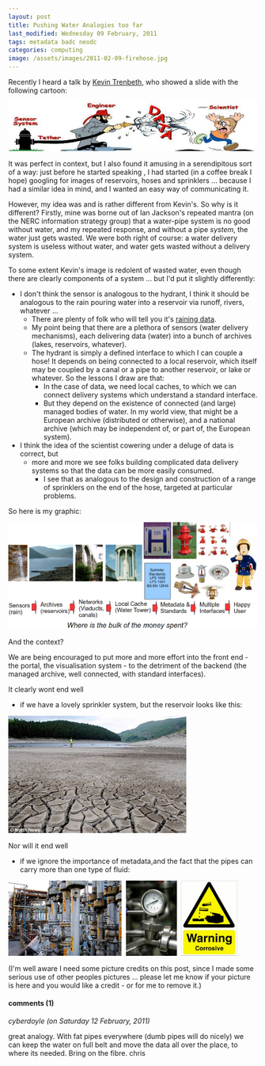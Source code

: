 ```yaml
---
layout: post
title: Pushing Water Analogies too far
last_modified: Wednesday 09 February, 2011
tags: metadata badc neodc
categories: computing
image: /assets/images/2011-02-09-firehose.jpg
---
```

Recently I heard a talk by [Kevin Trenbeth](http://www.cgd.ucar.edu/cas/trenbert.html), who showed a slide with the following cartoon:

![Image: firehose.jpg ](/assets/images/2011-02-09-firehose.jpg)

It was perfect in context, but I also found it amusing in a serendipitous sort of a way: just before he started speaking , I had started (in a coffee break I hope) googling for images of reservoirs, hoses and sprinklers ... because I had a similar idea in mind, and I wanted an easy way of communicating it.

However, my idea was and is rather different from Kevin's. So why is it different? Firstly, mine was borne out of Ian Jackson's repeated mantra (on the NERC information strategy group) that a water-pipe system is no good without water, and my repeated response, and without a pipe *system*, the water just gets wasted. We were both right of course: a water delivery system is useless without water, and water gets wasted without a delivery system.

To some extent Kevin's image is redolent of wasted water, even though there are clearly components of a system ... but I'd put it slightly differently:

* I don't think the sensor is analogous to the hydrant, I think it should be analogous to the rain pouring water into a reservoir via runoff, rivers, whatever ...
    * There are plenty of folk who will tell you it's [raining data](http://eprints.ecs.soton.ac.uk/7648/1/The_Data_Deluge.pdf).
    * My point being that there are a plethora of sensors (water delivery mechanisms), each delivering data (water) into a bunch of archives (lakes, reservoirs, whatever).
    * The hydrant is simply a defined interface to which I can couple a hose! It depends on being connected to a local reservoir, which itself may be coupled by a canal or a pipe to another reservoir, or lake or whatever. So the lessons I draw are that:
        * In the case of data, we need local caches, to which we can connect delivery systems which understand a standard interface.
        * But they depend on the existence of connected (and large) managed bodies of water. In my world view, that might be a European archive (distributed or otherwise), and a national archive (which may be independent of, or part of, the European system).
* I think the idea of the scientist cowering under a deluge of data is correct, but
    * more and more we see folks building complicated data delivery systems so that the data can be more easily consumed.
        * I see that as analogous to the design and construction of a range of sprinklers on the end of the hose, targeted at particular problems.

So here is my graphic:

![Image: water-analogy.png ](/assets/images/2011-02-09-water-analogy.png)

And the context?

We are being encouraged to put more and more effort into the front end - the portal, the visualisation system - to the detriment of the backend (the managed archive, well connected, with standard interfaces).

It clearly wont end well

* if we have a lovely sprinkler system, but the reservoir looks like this:

![Image: dryreservoir.jpg ](/assets/images/2011-02-09-dryreservoir.jpg)

Nor will it end well
* if we ignore the importance of metadata,and the fact that the pipes can carry more than one type of fluid:

![Image: industrial.png ](/assets/images/2011-02-09-industrial.png)

(I'm well aware I need some picture credits on this post, since I made some serious use of other peoples pictures ... please let me know if your picture is here and you would like a credit - or for me to remove it.)

#### comments (1)

*cyberdoyle (on Saturday 12 February, 2011)*

great analogy.
With fat pipes everywhere (dumb pipes will do nicely) we can keep the water on full belt and move the data all over the place, to where its needed.
Bring on the fibre.
chris
